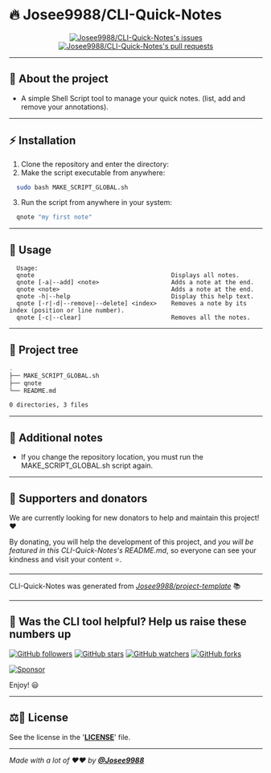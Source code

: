 <!-- markdownlint-disable MD032 MD033-->
<!-- Write your README.md file. Build something amazing! This README.md template can guide you to build your project documentation, but feel free to modify it as you wish 🥰 -->
# 🔥 **Josee9988/CLI-Quick-Notes**

<div align="center">
  <!-- Change your logo -->
  <a href="https://github.com/Josee9988/CLI-Quick-Notes/issues">
    <img src="https://img.shields.io/github/issues/Josee9988/CLI-Quick-Notes?color=0088ff&style=for-the-badge&logo=github" alt="Josee9988/CLI-Quick-Notes's issues"/>
  </a>
  <a href="https://github.com/Josee9988/CLI-Quick-Notes/pulls">
    <img src="https://img.shields.io/github/issues-pr/Josee9988/CLI-Quick-Notes?color=0088ff&style=for-the-badge&logo=github"  alt="Josee9988/CLI-Quick-Notes's pull requests"/>
  </a>
</div>

---

## 🤔 **About the project**

* A simple Shell Script tool to manage your quick notes. (list, add and remove your annotations).

---

## ⚡ **Installation**

1. Clone the repository and enter the directory:
2. Make the script executable from anywhere:

  ```bash
    sudo bash MAKE_SCRIPT_GLOBAL.sh
  ```

3. Run the script from anywhere in your system:

  ```bash
    qnote "my first note"
  ```

---

## 🚀 **Usage**

```text
  Usage:
  qnote                                      Displays all notes.
  qnote [-a|--add] <note>                    Adds a note at the end.
  qnote <note>                               Adds a note at the end.
  qnote -h|--help                            Display this help text.
  qnote [-r|-d|--remove|--delete] <index>    Removes a note by its index (position or line number).
  qnote [-c|--clear]                         Removes all the notes.
```

---

## 🌲 **Project tree**

```bash
.
├── MAKE_SCRIPT_GLOBAL.sh
├── qnote
└── README.md

0 directories, 3 files
```

---

## 📝 **Additional notes**

* If you change the repository location, you must run the MAKE_SCRIPT_GLOBAL.sh script again.

---

## 🍰 **Supporters and donators**

We are currently looking for new donators to help and maintain this project! ❤️

By donating, you will help the development of this project, and *you will be featured in this CLI-Quick-Notes's README.md*, so everyone can see your kindness and visit your content ⭐.

---

CLI-Quick-Notes was generated from *[Josee9988/project-template](https://github.com/Josee9988/project-template)* 📚

---

## 🎉 Was the CLI tool helpful? Help us raise these numbers up

[![GitHub followers](https://img.shields.io/github/followers/Josee9988.svg?style=social)](https://github.com/Josee9988)
[![GitHub stars](https://img.shields.io/github/stars/Josee9988/CLI-Quick-Notes.svg?style=social)](https://github.com/Josee9988/CLI-Quick-Notes/stargazers)
[![GitHub watchers](https://img.shields.io/github/watchers/Josee9988/CLI-Quick-Notes.svg?style=social)](https://github.com/Josee9988/CLI-Quick-Notes/watchers)
[![GitHub forks](https://img.shields.io/github/forks/Josee9988/CLI-Quick-Notes.svg?style=social)](https://github.com/Josee9988/CLI-Quick-Notes/network/members)
<!-- MODIFY THIS LINK TO YOUR MAIN DONATING SITE IF YOU ARE NOT IN THE GITHUB SPONSORS PROGRAM -->
[![Sponsor](https://img.shields.io/static/v1?label=Sponsor&message=%E2%9D%A4&logo=github-sponsors&color=red&style=social)](https://github.com/sponsors/Josee9988)

Enjoy! 😃

---

## ⚖️📝 **License**

See the license in the '**[LICENSE](LICENSE)**' file.

---

_Made with a lot of ❤️❤️ by **[@Josee9988](https://github.com/Josee9988)**_
